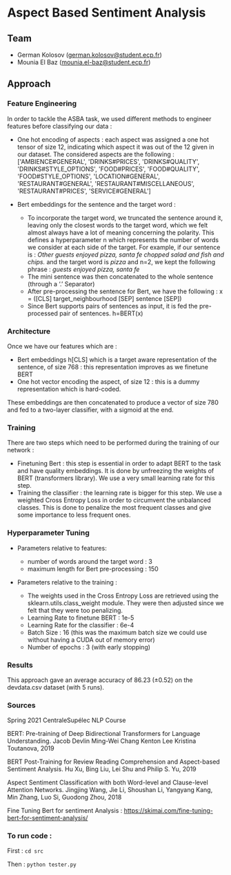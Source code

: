 # Aspect Based Sentiment Analysis

## Team

- German Kolosov (german.kolosov@student.ecp.fr)
- Mounia El Baz (mounia.el-baz@student.ecp.fr)


## Approach

### Feature Engineering
In order to tackle the ASBA task, we used different methods to engineer features before classifying our data : 
- One hot encoding of aspects : each aspect was assigned a one hot tensor of size 12, indicating which aspect it was out of the 12 given in our dataset. 
The considered aspects are the following : ['AMBIENCE#GENERAL', 'DRINKS#PRICES', 'DRINKS#QUALITY',
           'DRINKS#STYLE_OPTIONS', 'FOOD#PRICES', 'FOOD#QUALITY',
           'FOOD#STYLE_OPTIONS', 'LOCATION#GENERAL', 'RESTAURANT#GENERAL',
           'RESTAURANT#MISCELLANEOUS', 'RESTAURANT#PRICES', 'SERVICE#GENERAL']
           
- Bert embeddings for the sentence and the target word : 
    - To incorporate the target word, we truncated the sentence around it, leaving only the closest words to the target word, which we felt almost always have a lot of meaning concerning the polarity. This defines a hyperparameter n which represents the number of words we consider at each side of the target. For example, if our sentence is : _Other guests enjoyed pizza, santa fe chopped salad and fish and chips._ and the target word is _pizza_ and n=2, we kept the following phrase : _guests enjoyed pizza, santa fe_ 
    - The mini sentence was then concatenated to the whole sentence (through a ‘.’ Separator)
    - After pre-processing the sentence for Bert, we have the following : x = ([CLS] target_neighbourhood [SEP] sentence [SEP])
    - Since Bert supports pairs of sentences as input, it is fed the pre-processed pair of sentences. h=BERT(x)
    
### Architecture
Once we have our features which are : 
- Bert embeddings h[CLS] which is a target aware representation of the sentence, of size 768 : this representation improves as we finetune BERT
- One hot vector encoding the aspect, of size 12 : this is a dummy representation which is hard-coded.

These embeddings are then concatenated to produce a vector of size 780 and fed to a two-layer classifier, with a sigmoid at the end. 

### Training 
There are two steps which need to be performed during the training of our network : 
- Finetuning Bert : this step is essential in order to adapt BERT to the task and have quality embeddings. It is done by unfreezing the weights of BERT (transformers library). We use a very small learning rate for this step.
- Training the classifier : the learning rate is bigger for this step. We use a weighted Cross Entropy Loss in order to circumvent the unbalanced classes. This is done to penalize the most frequent classes and give some importance to less frequent ones. 

### Hyperparameter Tuning
- Parameters relative to features:
    - number of words around the target word : 3
    - maximum length for Bert pre-processing : 150

- Parameters relative to the training :
    - The weights used in the Cross Entropy Loss are retrieved using the sklearn.utils.class_weight module. They were then adjusted since we felt that they were too penalizing. 
    - Learning Rate to finetune BERT : 1e-5
    - Learning Rate for the classifier : 6e-4
    - Batch Size : 16 (this was the maximum batch size we could use without having a CUDA out of memory error)
    - Number of epochs : 3 (with early stopping)

### Results
This approach gave an average accuracy of 86.23 (±0.52) on the devdata.csv dataset (with 5 runs). 

### Sources 
Spring 2021 CentraleSupélec NLP Course

BERT: Pre-training of Deep Bidirectional Transformers for Language Understanding. Jacob Devlin Ming-Wei Chang Kenton Lee Kristina Toutanova, 2019

BERT Post-Training for Review Reading Comprehension and Aspect-based Sentiment Analysis. Hu Xu, Bing Liu, Lei Shu and Philip S. Yu, 2019

Aspect Sentiment Classification with both Word-level and Clause-level Attention Networks. Jingjing Wang, Jie Li, Shoushan Li, Yangyang Kang, Min Zhang, Luo Si, Guodong Zhou, 2018

Fine Tuning Bert for sentiment Analysis : https://skimai.com/fine-tuning-bert-for-sentiment-analysis/

### To run code : 
First : `cd src` 

Then : `python tester.py`


